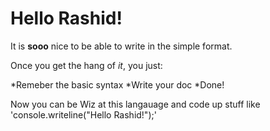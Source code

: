 # Hello Rashid!

It is **sooo** nice to be able to write in the simple format.

Once you get the hang of *it*, you just:

*Remeber the basic syntax
*Write your doc
*Done!

Now you can be Wiz at this langauage and code up stuff like 'console.writeline("Hello Rashid!");'
